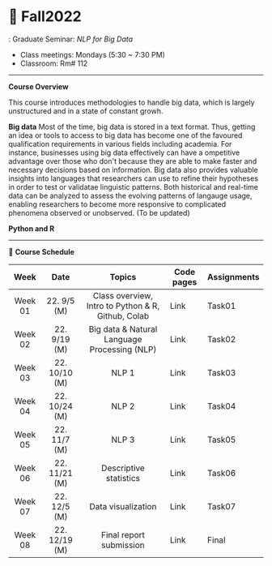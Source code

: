 # 🌿 Fall2022
: Graduate Seminar: _NLP for Big Data_

* Class meetings: Mondays (5:30 ~ 7:30 PM)
* Classroom: Rm# 112

---
**Course Overview**  

This course introduces methodologies to handle big data, which is largely unstructured and in a state of constant growh.

**Big data**
Most of the time, big data is stored in a text format. Thus, getting an idea or tools to access to big data has become one of the favoured qualification requirements in various fields including academia. For instance, businesses using big data effectively can have a ompetitive advantage over those who don't because they are able to make faster and necessary decisions based on information. Big data also provides valuable insights into languages that researchers can use to refine their hypotheses in order to test or validatae linguistic patterns. Both historical and real-time data can be analyzed to assess the evolving patterns of langauge usage, enabling researchers to become more responsive to complicated phenomena observed or unobserved. (To be updated)

**Python and R**

---

📅 **Course Schedule**  


| Week | Date |Topics | Code pages | Assignments | 
|:---:|:---:|:---:|---|---|
| Week 01 | 22. 9/5 (M)| Class overview, Intro to Python & R, Github, Colab | Link | Task01 |  
| Week 02 | 22. 9/19 (M)| Big data & Natural Language Processing (NLP) | Link | Task02 |
| Week 03 | 22. 10/10 (M)| NLP 1 | Link | Task03 |
| Week 04 | 22. 10/24 (M)| NLP 2 | Link | Task04 |
| Week 05 | 22. 11/7 (M)| NLP 3 | Link | Task05 |
| Week 06 | 22. 11/21 (M)| Descriptive statistics | Link | Task06 |
| Week 07 | 22. 12/5 (M) | Data visualization | Link | Task07|
| Week 08 | 22. 12/19 (M) | Final report submission | Link | Final |

